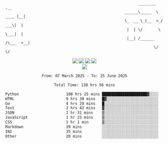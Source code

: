 ```
                                                           ________        .__ 
                                                     ______\_____  \  ____ |__|
                                                     \_  __ \_(__  <_/ ___\|  |
                                                      |  | \/       \  \___|  |
                                                      |__| /______  /\___  >__|
                                                                  \/     \/    
```

<div align="center">
  <img src="https://komarev.com/ghpvc/?username=r3ci&label=Profile%20views&color=000000&style=for-the-badge"/>
  <img src="https://img.shields.io/github/followers/R3CI?color=black&style=for-the-badge&logo=github&label=Follows"/>
  <img src="https://img.shields.io/github/stars/R3CI?color=black&style=for-the-badge&logo=github&label=Stars"/>
 
  <img src="https://github-widgetbox.vercel.app/api/profile?username=R3CI&data=followers,repositories,stars,commits&theme=rgb">
  <br>

  <img src="https://github-widgetbox.vercel.app/api/skills?languages=python,go,json&theme=rgb&includeNames=true">
  <br>
  
</p>

<!--START_SECTION:waka-->

```txt
From: 07 March 2025 - To: 25 June 2025

Total Time: 130 hrs 56 mins

Python                     108 hrs 25 mins ████████████████████▓░░░░   82.58 %
HTML                       9 hrs 30 mins   █▓░░░░░░░░░░░░░░░░░░░░░░░   07.25 %
Go                         4 hrs 29 mins   █░░░░░░░░░░░░░░░░░░░░░░░░   03.43 %
Text                       2 hrs 42 mins   ▓░░░░░░░░░░░░░░░░░░░░░░░░   02.06 %
JSON                       1 hr 31 mins    ▒░░░░░░░░░░░░░░░░░░░░░░░░   01.16 %
JavaScript                 1 hr 23 mins    ▒░░░░░░░░░░░░░░░░░░░░░░░░   01.06 %
CSS                        1 hr 1 min      ▒░░░░░░░░░░░░░░░░░░░░░░░░   00.78 %
Markdown                   39 mins         ░░░░░░░░░░░░░░░░░░░░░░░░░   00.50 %
INI                        35 mins         ░░░░░░░░░░░░░░░░░░░░░░░░░   00.45 %
Other                      20 mins         ░░░░░░░░░░░░░░░░░░░░░░░░░   00.26 %
```

<!--END_SECTION:waka-->
